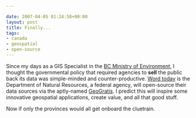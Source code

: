```yaml
---

date: 2007-04-05 01:24:58+00:00
layout: post
title: Finally...
tags:
- canada
- geospatial
- open-source
---
```


Since my days as a GIS Specialist in the [BC Ministry of Environment](http://www.env.gov.bc.ca), I thought the governmental policy that required agencies to **sell** the public back its data was simple-minded and counter-productive. [Word today](http://www.news.gc.ca/cfmx/view/en/index.jsp?articleid=290039) is the Department of Natural Resources, a federal agency, will open-source their data sources via the aptly-named [GeoGratis](http://www.geogratis.cgdi.gc.ca/geogratis/en/index.html). I predict this will inspire some innovative geospatial applications, create value, and all that good stuff.

Now if only the provinces would all get onboard the cluetrain.
